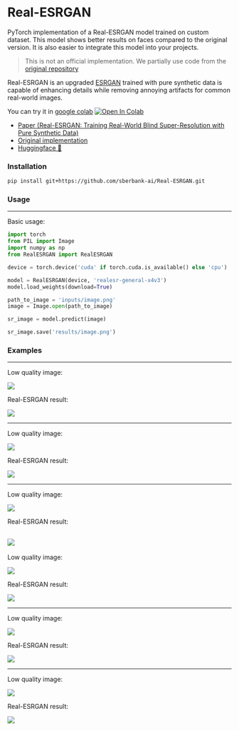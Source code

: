 # Real-ESRGAN
PyTorch implementation of a Real-ESRGAN model trained on custom dataset. This model shows better results on faces compared to the original version. It is also easier to integrate this model into your projects.

> This is not an official implementation. We partially use code from the [original repository](https://github.com/xinntao/Real-ESRGAN)

Real-ESRGAN is an upgraded [ESRGAN](https://arxiv.org/abs/1809.00219) trained with pure synthetic data is capable of enhancing details while removing annoying artifacts for common real-world images. 

You can try it in [google colab](https://colab.research.google.com/drive/1YlWt--P9w25JUs8bHBOuf8GcMkx-hocP?usp=sharing) [![Open In Colab](https://colab.research.google.com/assets/colab-badge.svg)](https://colab.research.google.com/drive/1YlWt--P9w25JUs8bHBOuf8GcMkx-hocP?usp=sharing)

- [Paper (Real-ESRGAN: Training Real-World Blind Super-Resolution with Pure Synthetic Data)](https://arxiv.org/abs/2107.10833)
- [Original implementation](https://github.com/xinntao/Real-ESRGAN)
- [Huggingface 🤗](https://huggingface.co/sberbank-ai/Real-ESRGAN)

### Installation

```bash
pip install git+https://github.com/sberbank-ai/Real-ESRGAN.git
```

### Usage

---

Basic usage:

```python
import torch
from PIL import Image
import numpy as np
from RealESRGAN import RealESRGAN

device = torch.device('cuda' if torch.cuda.is_available() else 'cpu')

model = RealESRGAN(device, 'realesr-general-x4v3')
model.load_weights(download=True)

path_to_image = 'inputs/image.png'
image = Image.open(path_to_image)

sr_image = model.predict(image)

sr_image.save('results/image.png')
```

### Examples

---

Low quality image:

![](inputs/image.png)

Real-ESRGAN result:

![](results/image.png)

---

Low quality image:

![](inputs/face.png)

Real-ESRGAN result:

![](results/face.png)

---

Low quality image:

![](inputs/lion.png)

Real-ESRGAN result:

![](results/lion.png)
---

Low quality image:

![](inputs/0014.jpg)

Real-ESRGAN result:

![](results/0014.jpg)

---

Low quality image:

![](inputs/children-alpha.png)

Real-ESRGAN result:

![](results/children-alpha.png)

---

Low quality image:

![](inputs/logo.jpg)

Real-ESRGAN result:

![](results/logo.jpg)